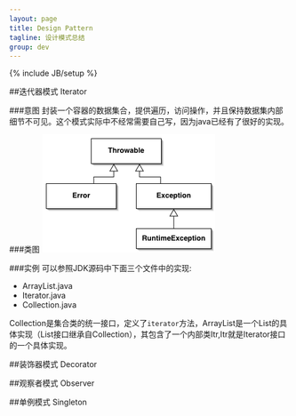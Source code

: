 ```yaml
---
layout: page
title: Design Pattern
tagline: 设计模式总结
group: dev
---
```

{% include JB/setup %}



##迭代器模式 Iterator

###意图
封装一个容器的数据集合，提供遍历，访问操作，并且保持数据集内部细节不可见。这个模式实际中不经常需要自己写，因为java已经有了很好的实现。

###类图
![](/assets/images/pages/java-exception-1.gif)

###实例
可以参照JDK源码中下面三个文件中的实现:

+ ArrayList.java
+ Iterator.java
+ Collection.java

Collection是集合类的统一接口，定义了`iterator`方法，ArrayList是一个List的具体实现（List接口继承自Collection），其包含了一个内部类Itr,Itr就是Iterator接口的一个具体实现。

##装饰器模式 Decorator


##观察者模式 Observer

##单例模式 Singleton

